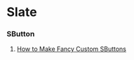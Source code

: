 # Slate   

### SButton  
1. [How to Make Fancy Custom SButtons](https://wiki.unrealengine.com/Slate,_How_to_Make_Fancy_Custom_SButtons)
